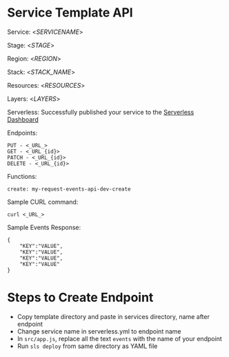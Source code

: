 # Service Template API

Service: <_SERVICENAME_>

Stage: <_STAGE_>

Region: <_REGION_>

Stack: <_STACK_NAME_>

Resources: <_RESOURCES_>

Layers: <_LAYERS_>

Serverless: Successfully published your service to the [Serverless Dashboard](<_LINK_TO_SERVERLESS_DASHBOARD_>)

Endpoints:

    PUT - <_URL_>
    GET - <_URL_{id}>
    PATCH - <_URL_{id}>
    DELETE - <_URL_{id}>
  
Functions:

    create: my-request-events-api-dev-create
 
Sample CURL command:

    curl <_URL_>
    
Sample Events Response:

    {
        "KEY":"VALUE",
        "KEY":"VALUE",
        "KEY":"VALUE",
        "KEY":"VALUE"
    }

# Steps to Create Endpoint
* Copy template directory and paste in services directory, name after endpoint
* Change service name in serverless.yml to endpoint name
* In `src/app.js`, replace all the text `events` with the name of your endpoint
* Run `sls deploy` from same directory as YAML file



